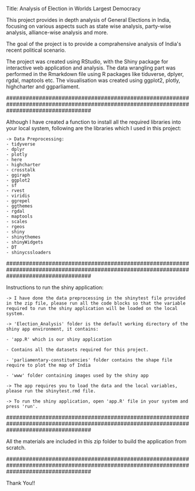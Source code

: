 Title: Analysis of Election in Worlds Largest Democracy


This project provides in depth analysis of General Elections in India, focusing on various aspects such as state wise analysis, party-wise analysis, alliance-wise analysis and more.

The goal of the project is to provide a comprahensive analysis of India's recent political scenario.

The project was created using RStudio, with the Shiny package for interactive web application and analysis. 
The data wrangling part was performed in the Rmarkdown file using R packages like tiduverse, dplyer, rgdal, maptools etc. The visualisation was created using ggplot2, plotly, highcharter and ggparliament.


##########################################################################################################################################

Although I have created a function to install all the required libraries into your local system, following are the libraries which I used in this project:

    -> Data Preprocessing:
	- tidyverse
	- dplyr
	- plotly
	- here
	- highcharter
	- crosstalk
	- ggiraph
	- ggplot2
	- sf
	- rvest
	- viridis
	- ggrepel
	- ggthemes
	- rgdal
	- maptools
	- scales
	- rgeos
	- shiny
	- shinythemes
	- shinyWidgets
	- DT
	- shinycssloaders

##########################################################################################################################################

Instructions to run the shiny application:

    -> I have done the data preprocessing in the shinytest file provided in the zip file, please run all the code blocks so that the variable required to run the shiny application will be loaded on the local system.

    -> 'Election_Analysis' folder is the default working directory of the shiny app environment, it contains:

	- 'app.R' which is our shiny application

	- Contains all the datasets required for this project.

	- 'parliamentary-constituencies' folder contains the shape file require to plot the map of India

	- 'www' folder containing images used by the shiny app

    -> The app requires you to load the data and the local variables, please run the shinytest.rmd file.

    -> To run the shiny application, open 'app.R' file in your system and press 'run'.

##########################################################################################################################################

All the materials are included in this zip folder to build the application from scratch.

##########################################################################################################################################

Thank You!!

